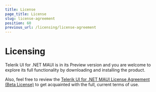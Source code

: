 ```yaml
---
title: License
page_title: License
slug: license-agreement
position: 60
previous_url: /licensing/license-agreement
---
```


# Licensing

Telerik UI for .NET MAUI is in its Preview version and you are welcome to explore its full functionality by downloading and installing the product.

Also, feel free to review the [Telerik UI for .NET MAUI License Agreement (Beta License)](https://www.telerik.com/purchase/license-agreement/maui-ui) to get acquainted with the full, current terms of use.
